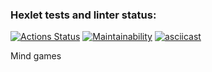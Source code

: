 ### Hexlet tests and linter status:
[![Actions Status](https://github.com/2rage/python-project-49/actions/workflows/hexlet-check.yml/badge.svg)](https://github.com/2rage/python-project-49/actions)
[![Maintainability](https://api.codeclimate.com/v1/badges/3c56e6a4dd58dc81c322/maintainability)](https://codeclimate.com/github/2rage/python-project-49/maintainability)
[![asciicast](https://asciinema.org/a/zf5dYewg679qWawxVd85sGcgE.svg)](https://asciinema.org/a/zf5dYewg679qWawxVd85sGcgE)


Mind games